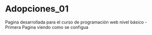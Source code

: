 # Adopciones_01
Pagina desarrollada para el curso de programación web nivel básico - Primera Pagina
viendo como se configua
